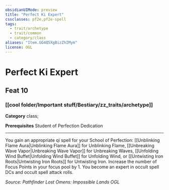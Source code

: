 ```yaml
---
obsidianUIMode: preview
title: "Perfect Ki Expert"
cssclasses: pf2e,pf2e-spell
tags:
  - trait/archetype
  - trait/common
  - category/class
aliases: "Item.GG4Q5XgBizZhIMym"
license: OGL
---
```

# Perfect Ki Expert
## Feat 10
### [[cool folder/Important stuff/Bestiary/zz_traits/archetype]]

**Category** class; 



**Prerequisites** Student of Perfection Dedication
* * *
You gain an appropriate qi spell for your School of Perfection: [[Unblinking Flame Aura|Unblinking Flame Aura]] for Unblinking Flame, [[Unbreaking Wave Vapor|Unbreaking Wave Vapor]] for Unbreaking Waves, [[Unfolding Wind Buffet|Unfolding Wind Buffet]] for Unfolding Wind, or [[Untwisting Iron Roots|Untwisting Iron Roots]] for Untwisting Iron. Increase the number of Focus Points in your focus pool by 1. You become an expert in occult spell DCs and occult spell attack rolls.

*Source: Pathfinder Lost Omens: Impossible Lands*
*OGL*